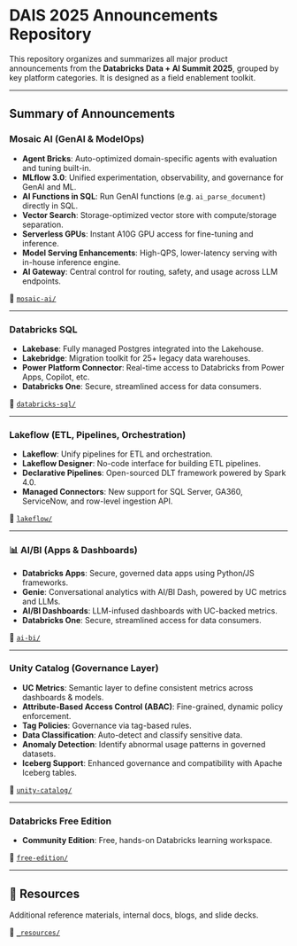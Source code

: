 # DAIS 2025 Announcements Repository

This repository organizes and summarizes all major product announcements from the **Databricks Data + AI Summit 2025**, grouped by key platform categories. 
It is designed as a field enablement toolkit.

---

## Summary of Announcements

### Mosaic AI (GenAI & ModelOps)
- **Agent Bricks**: Auto-optimized domain-specific agents with evaluation and tuning built-in.
- **MLflow 3.0**: Unified experimentation, observability, and governance for GenAI and ML.
- **AI Functions in SQL**: Run GenAI functions (e.g. `ai_parse_document`) directly in SQL.
- **Vector Search**: Storage-optimized vector store with compute/storage separation.
- **Serverless GPUs**: Instant A10G GPU access for fine-tuning and inference.
- **Model Serving Enhancements**: High-QPS, lower-latency serving with in-house inference engine.
- **AI Gateway**: Central control for routing, safety, and usage across LLM endpoints.

📁 [`mosaic-ai/`](./mosaic-ai)

---

### Databricks SQL
- **Lakebase**: Fully managed Postgres integrated into the Lakehouse.
- **Lakebridge**: Migration toolkit for 25+ legacy data warehouses.
- **Power Platform Connector**: Real-time access to Databricks from Power Apps, Copilot, etc.
- **Databricks One**: Secure, streamlined access for data consumers.

📁 [`databricks-sql/`](./databricks-sql)

---

### Lakeflow (ETL, Pipelines, Orchestration)
- **Lakeflow**: Unify pipelines for ETL and orchestration.
- **Lakeflow Designer**: No-code interface for building ETL pipelines.
- **Declarative Pipelines**: Open-sourced DLT framework powered by Spark 4.0.
- **Managed Connectors**: New support for SQL Server, GA360, ServiceNow, and row-level ingestion API.

📁 [`lakeflow/`](./lakeflow)

---

### 📊 AI/BI (Apps & Dashboards)
- **Databricks Apps**: Secure, governed data apps using Python/JS frameworks.
- **Genie**: Conversational analytics with AI/BI Dash, powered by UC metrics and LLMs.
- **AI/BI Dashboards**: LLM-infused dashboards with UC-backed metrics.
- **Databricks One**: Secure, streamlined access for data consumers.

📁 [`ai-bi/`](./ai-bi)

---

### Unity Catalog (Governance Layer)
- **UC Metrics**: Semantic layer to define consistent metrics across dashboards & models.
- **Attribute-Based Access Control (ABAC)**: Fine-grained, dynamic policy enforcement.
- **Tag Policies**: Governance via tag-based rules.
- **Data Classification**: Auto-detect and classify sensitive data.
- **Anomaly Detection**: Identify abnormal usage patterns in governed datasets.
- **Iceberg Support**: Enhanced governance and compatibility with Apache Iceberg tables.

📁 [`unity-catalog/`](./unity-catalog)

---

### Databricks Free Edition
- **Community Edition**: Free, hands-on Databricks learning workspace.

📁 [`free-edition/`](./free-edition)

---

## 📁 Resources
Additional reference materials, internal docs, blogs, and slide decks.

📁 [`_resources/`](./_resources)
